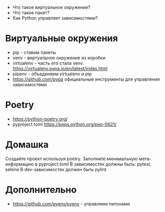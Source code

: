 - Что такое виртуальное окружение?
- Что такое пакет?
- Как Python управляет зависимостями?

# Виртуальные окружения
- pip - ставим пакеты
- venv - виртуальное окружение из коробки
- virtualenv - часть его стала venv. https://virtualenv.pypa.io/en/latest/index.html
- pipenv - объединяем virtualenv и pip
- https://github.com/pypa официальные инструменты для управления зависимостями

# Poetry
- https://python-poetry.org/
- pyproject.toml https://peps.python.org/pep-0621/

# Домашка
Создайте проект используя poetry. Заполните минимальную мета-информацию в pyproject.toml
В зависимостях должны быть: pytest, selene
В dev-зависимостях должен быть pylint

# Дополнительно
- https://github.com/pyenv/pyenv - управляем питонами
